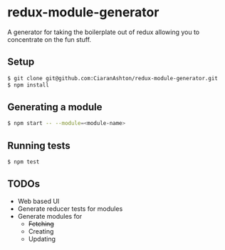 # redux-module-generator
A generator for taking the boilerplate out of redux allowing you to concentrate on the fun stuff. 

## Setup
```bash
$ git clone git@github.com:CiaranAshton/redux-module-generator.git
$ npm install
```

## Generating a module
```bash
$ npm start -- --module=<module-name>
```

## Running tests
```bash
$ npm test
```

## TODOs
- Web based UI
- Generate reducer tests for modules
- Generate modules for
	- ~~Fetching~~
	- Creating
	- Updating